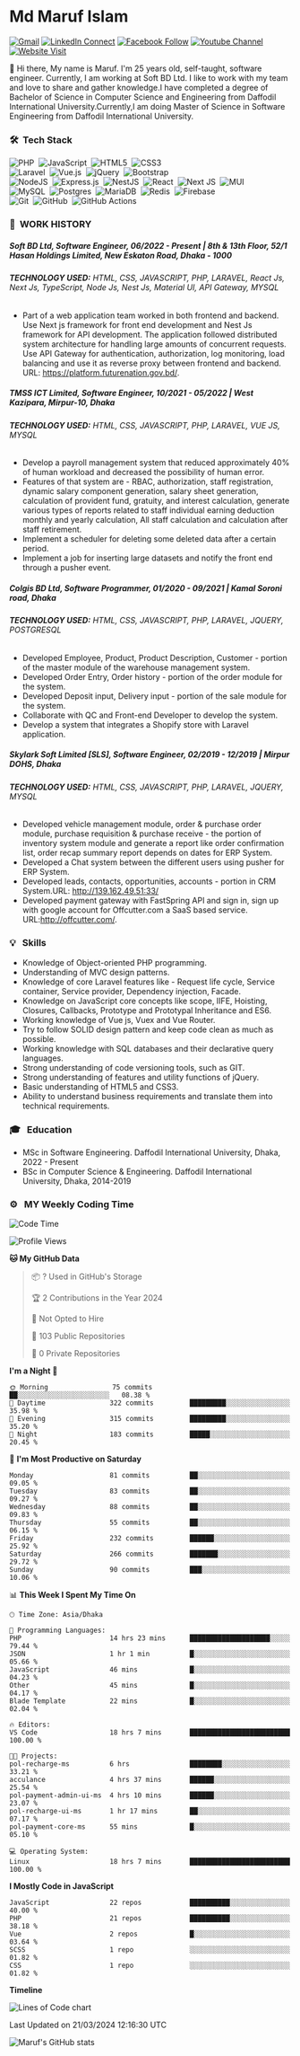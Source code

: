 # Md Maruf Islam

[![Gmail](https://img.shields.io/badge/%20-Send%20Mail-black?color=14171A&labelColor=ef5350&logo=gmail&logoColor=ffffff)](mailto:maruf4426@diu.edu.bd)
[![LinkedIn Connect](https://img.shields.io/badge/%20-Connect-black?color=14171A&labelColor=0077b5&logo=linkedin&logoColor=ffffff)](https://www.linkedin.com/in/islammaruf/)
[![Facebook Follow](https://img.shields.io/badge/%20-Connect-black?color=14171A&labelColor=4267b2&logo=facebook&logoColor=ffffff)](https://www.facebook.com/islammaruf7424/)
[![Youtube Channel](https://img.shields.io/badge/%20-Channel-black?color=14171A&labelColor=c53929&logo=youtube&logoColor=ffffff)](https://www.youtube.com/channel/UCLMGSasSxHmrEmu5LcL9AMA)
[![Website Visit](https://img.shields.io/badge/%20-Website-black?color=14171A&labelColor=45B39D&logo=drone&logoColor=ffffff)](https://islammaruf.github.io/)

:wave: Hi there, My name is Maruf. I'm 25 years old, self-taught, software engineer. Currently, I am working at Soft BD Ltd. I like to work with my team and love to share and gather knowledge.I have completed a degree of Bachelor of Science in Computer Science and Engineering from Daffodil International University.Currently,I am doing Master of Science in Software Engineering from Daffodil International University.
### 🛠 &nbsp;Tech Stack

![PHP](https://img.shields.io/badge/php-%23777BB4.svg?style=for-the-badge&logo=php&logoColor=white)&nbsp;
![JavaScript](https://img.shields.io/badge/javascript-%23323330.svg?style=for-the-badge&logo=javascript&logoColor=%23F7DF1E)&nbsp;
![HTML5](https://img.shields.io/badge/html5-%23E34F26.svg?style=for-the-badge&logo=html5&logoColor=white)&nbsp;
![CSS3](https://img.shields.io/badge/css3-%231572B6.svg?style=for-the-badge&logo=css3&logoColor=white)\
![Laravel](https://img.shields.io/badge/laravel-%23FF2D20.svg?style=for-the-badge&logo=laravel&logoColor=white)&nbsp;
![Vue.js](https://img.shields.io/badge/vuejs-%2335495e.svg?style=for-the-badge&logo=vuedotjs&logoColor=%234FC08D)&nbsp;
![jQuery](https://img.shields.io/badge/jquery-%230769AD.svg?style=for-the-badge&logo=jquery&logoColor=white)&nbsp;
![Bootstrap](https://img.shields.io/badge/bootstrap-%23563D7C.svg?style=for-the-badge&logo=bootstrap&logoColor=white)\
![NodeJS](https://img.shields.io/badge/node.js-6DA55F?style=for-the-badge&logo=node.js&logoColor=white)&nbsp;
![Express.js](https://img.shields.io/badge/express.js-%23404d59.svg?style=for-the-badge&logo=express&logoColor=%2361DAFB)&nbsp;
![NestJS](https://img.shields.io/badge/nestjs-%23E0234E.svg?style=for-the-badge&logo=nestjs&logoColor=white)&nbsp;
![React](https://img.shields.io/badge/react-%2320232a.svg?style=for-the-badge&logo=react&logoColor=%2361DAFB)&nbsp;
![Next JS](https://img.shields.io/badge/Next-black?style=for-the-badge&logo=next.js&logoColor=white)&nbsp;
![MUI](https://img.shields.io/badge/MUI-%230081CB.svg?style=for-the-badge&logo=mui&logoColor=white)\
![MySQL](https://img.shields.io/badge/mysql-%2300f.svg?style=for-the-badge&logo=mysql&logoColor=white)&nbsp;
![Postgres](https://img.shields.io/badge/postgres-%23316192.svg?style=for-the-badge&logo=postgresql&logoColor=white)&nbsp;
![MariaDB](https://img.shields.io/badge/MariaDB-003545?style=for-the-badge&logo=mariadb&logoColor=white)&nbsp;
![Redis](https://img.shields.io/badge/redis-%23DD0031.svg?style=for-the-badge&logo=redis&logoColor=white)&nbsp;
![Firebase](https://img.shields.io/badge/firebase-%23039BE5.svg?style=for-the-badge&logo=firebase)\
![Git](https://img.shields.io/badge/git-%23F05033.svg?style=for-the-badge&logo=git&logoColor=white)&nbsp;
![GitHub](https://img.shields.io/badge/github-%23121011.svg?style=for-the-badge&logo=github&logoColor=white)&nbsp;
![GitHub Actions](https://img.shields.io/badge/github%20actions-%232671E5.svg?style=for-the-badge&logo=githubactions&logoColor=white)

### :office: &nbsp;WORK HISTORY

##### **Soft BD Ltd, Software Engineer**, 06/2022 - Present | 8th & 13th Floor, 52/1 Hasan Holdings Limited, New Eskaton Road, Dhaka - 1000
###### **TECHNOLOGY USED:** HTML, CSS, JAVASCRIPT, PHP, LARAVEL, React Js, Next Js, TypeScript, Node Js, Nest Js, Material UI, API Gateway, MYSQL
* Part of a web application team worked in both frontend and backend. Use Next js framework for front end development and
Nest Js framework for API development. The application followed distributed system architecture for handling large amounts
of concurrent requests. Use API Gateway for authentication, authorization, log monitoring, load balancing and use it as reverse
proxy between frontend and backend. URL: https://platform.futurenation.gov.bd/.


##### **TMSS ICT Limited, Software Engineer**, 10/2021 - 05/2022 | West Kazipara, Mirpur-10, Dhaka
###### **TECHNOLOGY USED:** HTML, CSS, JAVASCRIPT, PHP, LARAVEL, VUE JS, MYSQL
* Develop a payroll management system that reduced approximately 40% of human workload and decreased the possibility of human error. 
* Features of that system are - RBAC, authorization, staff registration, dynamic salary component generation, salary sheet generation, calculation of provident fund, gratuity, and interest calculation, generate various types of reports related to staff individual earning deduction monthly and yearly calculation, All staff calculation and calculation after staff retirement.
* Implement a scheduler for deleting some deleted data after a certain period.
* Implement a job for inserting large datasets and notify the front end through a pusher event. 
 

##### **Colgis BD Ltd, Software Programmer**, 01/2020 - 09/2021 | Kamal Soroni road, Dhaka
###### **TECHNOLOGY USED:** HTML, CSS, JAVASCRIPT, PHP, LARAVEL, JQUERY, POSTGRESQL
* Developed Employee, Product, Product Description, Customer - portion of the master module of the warehouse management system.
* Developed Order Entry, Order history - portion of the order module for the system.
* Developed Deposit input, Delivery input - portion of the sale module for the system.
* Collaborate with QC and Front-end Developer to develop the system.
* Develop a system that integrates a Shopify store with Laravel application.


##### **Skylark Soft Limited [SLS], Software Engineer**, 02/2019 - 12/2019 | Mirpur DOHS, Dhaka
###### **TECHNOLOGY USED:** HTML, CSS, JAVASCRIPT, PHP, LARAVEL, JQUERY, MYSQL
* Developed vehicle management module, order & purchase order module, purchase requisition & purchase receive - the portion of inventory system module and generate a report like order confirmation list, order recap summary report depends on dates for ERP System.
* Developed a Chat system between the different users using pusher for ERP System.
* Developed leads, contacts, opportunities, accounts - portion in CRM System.URL: http://139.162.49.51:33/
* Developed payment gateway with FastSpring API and sign in, sign up with google account for Offcutter.com a SaaS based service. URL:http://offcutter.com/.

### 💡 &nbsp; Skills
* Knowledge of Object-oriented PHP programming. 
* Understanding of MVC design patterns.
* Knowledge of core Laravel features like - Request life cycle, Service container, Service provider, Dependency injection, Facade.
* Knowledge on JavaScript core concepts like scope, IIFE, Hoisting, Closures, Callbacks, Prototype and Prototypal Inheritance and ES6.
* Working knowledge of Vue js, Vuex and Vue Router.
* Try to follow SOLID design pattern and keep code clean as much as possible.
* Working knowledge with SQL databases and their declarative query languages.
* Strong understanding of code versioning tools, such as GIT.
* Strong understanding of features and utility functions of jQuery.
* Basic understanding of HTML5 and CSS3.
* Ability to understand business requirements and translate them into technical requirements.

### 🎓 &nbsp; Education
* MSc in Software Engineering. Daffodil International University, Dhaka, 2022 - Present 
* BSc in Computer Science & Engineering. Daffodil International University, Dhaka, 2014-2019

###  ⚙️ &nbsp; MY Weekly Coding Time
<!--START_SECTION:waka-->
![Code Time](http://img.shields.io/badge/Code%20Time-4%2C286%20hrs%2048%20mins-blue)

![Profile Views](http://img.shields.io/badge/Profile%20Views-0-blue)

**🐱 My GitHub Data** 

> 📦 ? Used in GitHub's Storage 
 > 
> 🏆 2 Contributions in the Year 2024
 > 
> 🚫 Not Opted to Hire
 > 
> 📜 103 Public Repositories 
 > 
> 🔑 0 Private Repositories 
 > 
**I'm a Night 🦉** 

```text
🌞 Morning                75 commits          ██░░░░░░░░░░░░░░░░░░░░░░░   08.38 % 
🌆 Daytime                322 commits         █████████░░░░░░░░░░░░░░░░   35.98 % 
🌃 Evening                315 commits         █████████░░░░░░░░░░░░░░░░   35.20 % 
🌙 Night                  183 commits         █████░░░░░░░░░░░░░░░░░░░░   20.45 % 
```
📅 **I'm Most Productive on Saturday** 

```text
Monday                   81 commits          ██░░░░░░░░░░░░░░░░░░░░░░░   09.05 % 
Tuesday                  83 commits          ██░░░░░░░░░░░░░░░░░░░░░░░   09.27 % 
Wednesday                88 commits          ██░░░░░░░░░░░░░░░░░░░░░░░   09.83 % 
Thursday                 55 commits          ██░░░░░░░░░░░░░░░░░░░░░░░   06.15 % 
Friday                   232 commits         ██████░░░░░░░░░░░░░░░░░░░   25.92 % 
Saturday                 266 commits         ███████░░░░░░░░░░░░░░░░░░   29.72 % 
Sunday                   90 commits          ███░░░░░░░░░░░░░░░░░░░░░░   10.06 % 
```


📊 **This Week I Spent My Time On** 

```text
🕑︎ Time Zone: Asia/Dhaka

💬 Programming Languages: 
PHP                      14 hrs 23 mins      ████████████████████░░░░░   79.44 % 
JSON                     1 hr 1 min          █░░░░░░░░░░░░░░░░░░░░░░░░   05.66 % 
JavaScript               46 mins             █░░░░░░░░░░░░░░░░░░░░░░░░   04.23 % 
Other                    45 mins             █░░░░░░░░░░░░░░░░░░░░░░░░   04.17 % 
Blade Template           22 mins             █░░░░░░░░░░░░░░░░░░░░░░░░   02.04 % 

🔥 Editors: 
VS Code                  18 hrs 7 mins       █████████████████████████   100.00 % 

🐱‍💻 Projects: 
pol-recharge-ms          6 hrs               ████████░░░░░░░░░░░░░░░░░   33.21 % 
acculance                4 hrs 37 mins       ██████░░░░░░░░░░░░░░░░░░░   25.54 % 
pol-payment-admin-ui-ms  4 hrs 10 mins       ██████░░░░░░░░░░░░░░░░░░░   23.07 % 
pol-recharge-ui-ms       1 hr 17 mins        ██░░░░░░░░░░░░░░░░░░░░░░░   07.17 % 
pol-payment-core-ms      55 mins             █░░░░░░░░░░░░░░░░░░░░░░░░   05.10 % 

💻 Operating System: 
Linux                    18 hrs 7 mins       █████████████████████████   100.00 % 
```

**I Mostly Code in JavaScript** 

```text
JavaScript               22 repos            ██████████░░░░░░░░░░░░░░░   40.00 % 
PHP                      21 repos            ██████████░░░░░░░░░░░░░░░   38.18 % 
Vue                      2 repos             █░░░░░░░░░░░░░░░░░░░░░░░░   03.64 % 
SCSS                     1 repo              ░░░░░░░░░░░░░░░░░░░░░░░░░   01.82 % 
CSS                      1 repo              ░░░░░░░░░░░░░░░░░░░░░░░░░   01.82 % 
```



**Timeline**

![Lines of Code chart](https://raw.githubusercontent.com/islamMaruf/islamMaruf/master/assets/bar_graph.png)


 Last Updated on 21/03/2024 12:16:30 UTC
<!--END_SECTION:waka-->
![Maruf's GitHub stats](https://github-readme-stats.vercel.app/api?username=islamMaruf&count_private=true&show_icons=true&theme=graywhite)

